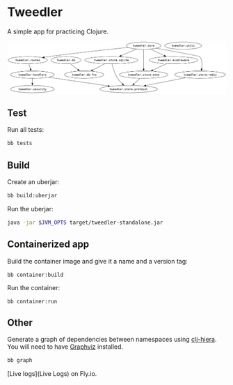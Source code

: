 # Tweedler

A simple app for practicing Clojure.

![Dependency hierarchy graph](resources/img/namespaces.png "Dependency hierarchy graph generated with clj-hiera")

## Test

Run all tests:

```sh
bb tests
```

## Build

Create an uberjar:

```sh
bb build:uberjar
```

Run the uberjar:

```sh
java -jar $JVM_OPTS target/tweedler-standalone.jar
```

## Containerized app

Build the container image and give it a name and a version tag:

```shell
bb container:build
```

Run the container:

```shell
bb container:run
```

## Other

Generate a graph of dependencies between namespaces using [clj-hiera](https://github.com/greglook/clj-hiera). You will need to have [Graphviz](https://graphviz.org/) installed.

```sh
bb graph
```

[Live logs](Live Logs) on Fly.io.
